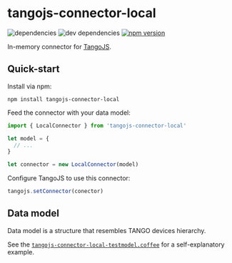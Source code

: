 # tangojs-connector-local

![dependencies](https://img.shields.io/david/tangojs/tangojs-connector-local.svg)
![dev dependencies](https://img.shields.io/david/dev/tangojs/tangojs-connector-local.svg)
[ ![npm version](https://img.shields.io/npm/v/tangojs-connector-local.svg)
](https://www.npmjs.com/package/tangojs-connector-local)

In-memory connector for [TangoJS](https://tangojs.github.io).

## Quick-start

Install via npm:
```
npm install tangojs-connector-local
```

Feed the connector with your data model:
```javascript
import { LocalConnector } from 'tangojs-connector-local'

let model = {
  // ...
}

let connector = new LocalConnector(model)
```

Configure TangoJS to use this connector:
```javascript
tangojs.setConnector(conector)
```

## Data model

Data model is a structure that resembles TANGO devices hierarchy.

See the [`tangojs-connector-local-testmodel.coffee`](src/tangojs-connector-local-testmodel.coffee) for a self-explanatory example.
